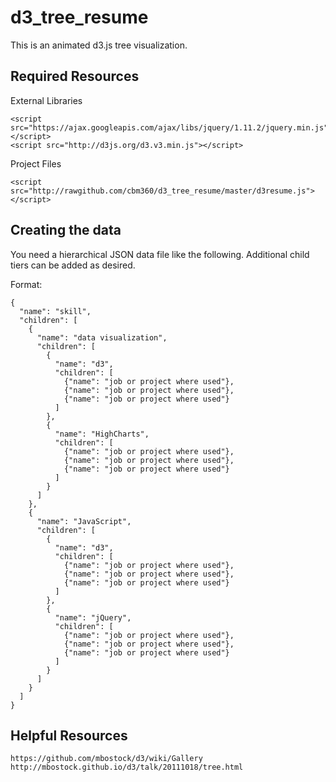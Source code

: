 d3_tree_resume
=========

This is an animated d3.js tree visualization.

Required Resources
------------------
External Libraries
```
<script src="https://ajax.googleapis.com/ajax/libs/jquery/1.11.2/jquery.min.js"></script>
<script src="http://d3js.org/d3.v3.min.js"></script>
```

Project Files
```
<script src="http://rawgithub.com/cbm360/d3_tree_resume/master/d3resume.js"></script>
```

Creating the data
-----------------
You need a hierarchical JSON data file like the following.  Additional child tiers can be added as desired.

Format:
```
{
  "name": "skill",
  "children": [
    {
      "name": "data visualization",
      "children": [
        {
          "name": "d3",
          "children": [
            {"name": "job or project where used"},
            {"name": "job or project where used"},
            {"name": "job or project where used"}
          ]
        },
        {
          "name": "HighCharts",
          "children": [
            {"name": "job or project where used"},
            {"name": "job or project where used"},
            {"name": "job or project where used"}
          ]
        }
      ]
    },
    {
      "name": "JavaScript",
      "children": [
        {
          "name": "d3",
          "children": [
            {"name": "job or project where used"},
            {"name": "job or project where used"},
            {"name": "job or project where used"}
          ]
        },
        {
          "name": "jQuery",
          "children": [
            {"name": "job or project where used"},
            {"name": "job or project where used"},
            {"name": "job or project where used"}
          ]
        }
      ]
    }
  ]
}
```

Helpful Resources
-----------------
```
https://github.com/mbostock/d3/wiki/Gallery
http://mbostock.github.io/d3/talk/20111018/tree.html
```
